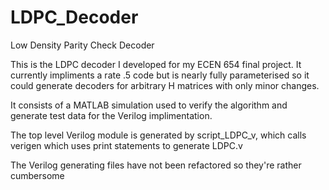 # LDPC_Decoder
Low Density Parity Check Decoder

This is the LDPC decoder I developed for my ECEN 654 final project. It currently impliments a rate .5 code but is nearly fully parameterised so it could generate decoders for arbitrary H matrices with only minor changes.  
  
It consists of a MATLAB simulation used to verify the algorithm and generate test data for the Verilog implimentation. 

The top level Verilog module is generated by script_LDPC_v, which calls verigen which uses print statements to generate LDPC.v
  
The Verilog generating files have not been refactored so they're rather cumbersome

